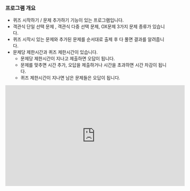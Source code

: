 ### 프로그램 개요

- 퀴즈 시작하기 / 문제 추가하기 기능이 있는 프로그램입니다.
- 객관식 단일 선택 문제 , 객관식 다중 선택 문제, OX문제 3가지 문제 종류가 있습니다.
- 퀴즈 시작시 있는 문제와 추가된 문제를 순서대로 출제 후 다 풀면 결과를 알려줍니다.
- 문제당 제한시간과 퀴즈 제한시간이 있습니다.
  - 문제당 제한시간이 지나고 제출하면 오답이 됩니다.
  - 문제를 맞추면 시간 추가, 오답을 제출하거나 시간을 초과하면 시간 차감이 됩니다.
  - 퀴즈 제한시간이 지나면 남은 문제들은 오답이 됩니다.

<iframe width="560" height="315" src="https://youtu.be/KAlUHaJ3pRo" frameborder="0" allowfullscreen></iframe>

